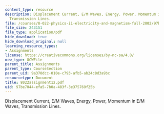 ```yaml
---
content_type: resource
description: Displacement Current, E/M Waves, Energy, Power, Momentum in E/M Waves,
  Transmission Lines.
file: /courses/8-022-physics-ii-electricity-and-magnetism-fall-2002/97be7044efa57b0a483f3e375760f25b_8022assignment12.pdf
file_size: 243151
file_type: application/pdf
hide_download: true
hide_download_original: null
learning_resource_types:
- Assignments
license: https://creativecommons.org/licenses/by-nc-sa/4.0/
ocw_type: OCWFile
parent_title: Assignments
parent_type: CourseSection
parent_uid: 9a370dcc-010e-c793-afb5-ab24c8d3a9bc
resourcetype: Document
title: 8022assignment12.pdf
uid: 97be7044-efa5-7b0a-483f-3e375760f25b
---
```

Displacement Current, E/M Waves, Energy, Power, Momentum in E/M Waves, Transmission Lines.